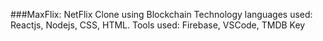 ###MaxFlix: NetFlix Clone using Blockchain Technology
languages used: Reactjs, Nodejs, CSS, HTML.
Tools used: Firebase, VSCode, TMDB Key
